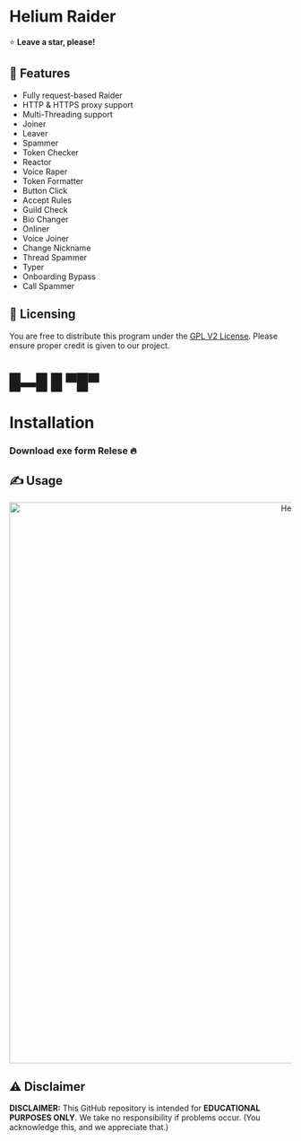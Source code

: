 # Helium Raider

⭐ **Leave a star, please!**


## 👾 Features
- Fully request-based Raider
- HTTP & HTTPS proxy support
- Multi-Threading support
- Joiner
- Leaver
- Spammer
- Token Checker
- Reactor
- Voice Raper
- Token Formatter
- Button Click
- Accept Rules
- Guild Check
- Bio Changer
- Onliner
- Voice Joiner
- Change Nickname
- Thread Spammer
- Typer
- Onboarding Bypass
- Call Spammer

## 📝 Licensing
You are free to distribute this program under the [GPL V2 License](https://www.gnu.org/licenses/old-licenses/gpl-2.0.txt). Please ensure proper credit is given to our project.

# █▬█ █ ▀█▀

# Installation
### Download exe form Relese 🔥

## ✍️ Usage
<p align="center">
  <img src="https://cdn.discordapp.com/attachments/1159154741918564474/1192110796260528158/image.png" alt="Helium" width="1000">
</p>

## ⚠️ Disclaimer
**DISCLAIMER:** This GitHub repository is intended for **EDUCATIONAL PURPOSES ONLY**. We take no responsibility if problems occur. (You acknowledge this, and we appreciate that.)

